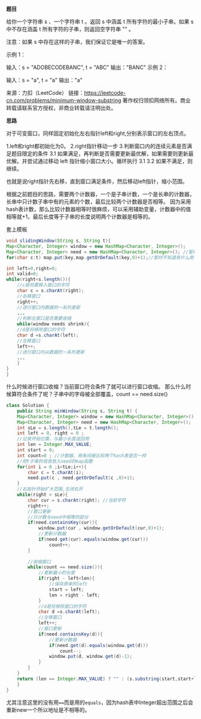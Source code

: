 
**题目**

给你一个字符串 s 、一个字符串 t 。返回 s 中涵盖 t 所有字符的最小子串。如果 s 中不存在涵盖 t 所有字符的子串，则返回空字符串 "" 。

注意：如果 s 中存在这样的子串，我们保证它是唯一的答案。

示例 1：

输入：s = "ADOBECODEBANC", t = "ABC"
输出："BANC"
示例 2：

输入：s = "a", t = "a"
输出："a"

来源：力扣（LeetCode）
链接：https://leetcode-cn.com/problems/minimum-window-substring
著作权归领扣网络所有。商业转载请联系官方授权，非商业转载请注明出处。

**思路**

对于可变窗口，同样固定初始化左右指针left和right,分别表示窗口的左右顶点。

1.left和right都初始化为0。
2.right指针移动一步
3.判断窗口内的连续元素是否满足题目限定的条件
    3.1 如果满足，再判断是否需要更新最优解，如果需要则更新最优解。并尝试通过移动 left 指针缩小窗口大小。循环执行 3.1
    3.2 如果不满足，则继续。

也就是说right指针先右移，直到窗口满足条件，然后移动left指针，缩小范围。

根据之前题目的思路，需要两个计数器，一个是子串计数，一个是长串的计数器，长串中只计数子串中有的元素的个数，最后比较两个计数器是否相等。
因为采用hash表计数，那么比较计数器相等时很麻烦，可以采用辅助变量，计数器中的值相等就+1，最后长度等于子串的长度说明两个计数器是相等的。

套上模板

```JAVA
void slidingWindow(String s, String t){
Map<Character, Integer> window = new HashMap<Character, Integer>(); 
Map<Character, Integer> need = new HashMap<Character, Integer>(); //暂时不知道有什么用
for(char c:t) map.put(key,map.getOrDefault(key,0)+1);//暂时不知道有什么用

int left=0,right=0;
int valid=0;
while(right<s.length()){
    //c是将要移入窗口的字符
    char c = s.charAt(right);
    //右移窗口
    right++;
    //进行窗口内数据的一系列更新
    ...
    //判断左窗口是否需要收缩
    while(window needs shrink){
    //d是将移除窗口的字符
    char d =s.charAt(left);
    //左移窗口
    left++;
    //进行窗口内从数据的一系列更新
    ...
    }
}
}
```

什么时候进行窗口收缩？当前窗口符合条件了就可以进行窗口收缩。
那么什么时候算符合条件了呢？子串中的字母被全部覆盖，count == need.size()

```java
class Solution {
    public String minWindow(String s, String t) {
    Map<Character, Integer> window = new HashMap<Character, Integer>(); 
    Map<Character, Integer> need = new HashMap<Character, Integer>();
    int sLe = s.length(),tLe = t.length();
    int left = 0, right = 0 ; 
    //记录开始位置，与最小长度返回用
    int len = Integer.MAX_VALUE;
    int start = 0;
    int count=0 ; //计数器，用来间接比较两个hash表是否一样
    //把t子串的信息放入need的map函数
    for(int i = 0 ;i<tLe;i++){
        char c = t.charAt(i);
        need.put(c , need.getOrDefault(c ,0)+1);
    }
    //右指针开始扩大范围,左闭右开
    while(right < sLe){
        char cur = s.charAt(right); //当前字符
        right++;
        //窗口更新
        //只计数与need中相等的部分
        if(need.containsKey(cur)){
            window.put(cur , window.getOrDefault(cur,0)+1);
            //更新计数器
            if(need.get(cur).equals(window.get(cur)))
                count++;
        }
        
        //收缩窗口
        while(count == need.size()){
            //更新最小的长度
            if(right - left<len){
                //保存原来的left
                start = left; 
                len = right - left;
            }
            //d是将移除窗口的字符
            char d =s.charAt(left);
            //左移窗口
            left++;
            //窗口更新
            if(need.containsKey(d)){
                //更新计数器 
                if(need.get(d).equals(window.get(d)))
                    count--;
                window.put(d, window.get(d)-1);
            }
        }
    }
    return (len == Integer.MAX_VALUE) ? "" : (s.substring(start,start+len)) ;
    }
}
```

尤其注意这里的没有用`==`而是用的`equals`，因为hash表中Integer超出范围之后会重新new一个所以地址是不相等的。